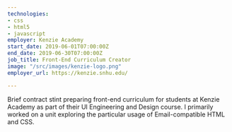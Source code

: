 ```yaml
---
technologies:
- css
- html5
- javascript
employer: Kenzie Academy
start_date: 2019-06-01T07:00:00Z
end_date: 2019-06-30T07:00:00Z
job_title: Front-End Curriculum Creator
image: "/src/images/kenzie-logo.png"
employer_url: https://kenzie.snhu.edu/

---
```

Brief contract stint preparing front-end curriculum for students at Kenzie Academy as part of their UI Engineering and Design course. I primarily worked on a unit exploring the particular usage of Email-compatible HTML and CSS.